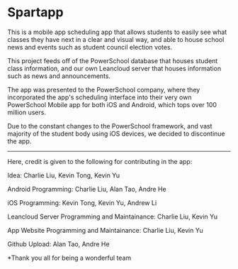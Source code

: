 # Spartapp

This is a mobile app scheduling app that allows students to easily see what classes they have next in a clear and visual way, and able to house school news and events such as student council election votes.

This project feeds off of the PowerSchool database that houses student class information, and our own Leancloud server that houses information such as news and announcements.

The app was presented to the PowerSchool company, where they incorporated the app's scheduling interface into their very own PowerSchool Mobile app for both iOS and Android, which tops over 100 million users.

Due to the constant changes to the PowerSchool framework, and vast majority of the student body using iOS devices, we decided to discontinue the app.

---

Here, credit is given to the following for contributing in the app:

Idea: Charlie Liu, Kevin Tong, Kevin Yu

Android Programming: Charlie Liu, Alan Tao, Andre He

iOS Programming: Kevin Tong, Kevin Yu, Andrew Li

Leancloud Server Programming and Maintainance: Charlie Liu, Kevin Yu

App Website Programming and Maintainance: Charlie Liu, Kevin Yu

Github Upload: Alan Tao, Andre He

*Thank you all for being a wonderful team
